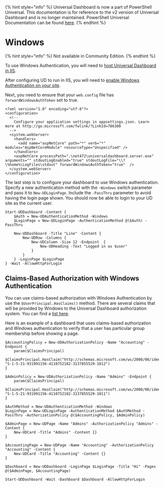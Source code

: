 ﻿{% hint style="info" %}
Universal Dashboard is now a part of PowerShell Universal. This documentation is for reference to the v2 version of Universal Dashboard and is no longer maintained. PowerShell Universal Documentation can be found [here](https://docs.ironmansoftware.com).
{% endhint %}


# Windows

{% hint style="info" %}
Not available in Community Edition.
{% endhint %}

To use Windows Authentication, you will need to [host Universal Dashboard in IIS](https://github.com/adamdriscoll/universal-dashboard-documentation/tree/621575dc9438465fd0d5192914d984af8e530e1f/security/running-dashboards/iis.md).

After configuring UD to run in IIS, you will need to [enable Windows Authentication on your site](https://docs.microsoft.com/en-us/aspnet/core/security/authentication/windowsauth?view=aspnetcore-2.2#iis-configuration).

Next, you need to ensure that your `web.config` file has `forwardWindowsAuthToken` set to true.

```text
<?xml version="1.0" encoding="utf-8"?>
<configuration>
  <!--
    Configure your application settings in appsettings.json. Learn more at http://go.microsoft.com/fwlink/?LinkId=786380
  -->
  <system.webServer>
    <handlers>
      <add name="aspNetCore" path="*" verb="*" modules="AspNetCoreModule" resourceType="Unspecified" />
    </handlers>
    <aspNetCore processPath=".\net472\universaldashboard.server.exe" arguments="" stdoutLogEnabled="true" stdoutLogFile="\\?\%home%\LogFiles\stdout" forwardWindowsAuthToken="true"  />
  </system.webServer>
</configuration>
```

The last step is to configure your dashboard to use Windows authentication. Specify a new authentication method with the `-Windows` switch parameter and pass it to `New-UDLoginPage`. Include the `-PassThru` parameter to avoid having the login page shown. You should now be able to login to your UD site as the current user.

```text
Start-UDDashboard -Content {
    $Auth = New-UDAuthenticationMethod -Windows
    $LoginPage = New-UDLoginPage -AuthenticationMethod @($Auth) -PassThru

    New-UDDashboard -Title "Line" -Content { 
        New-UDRow -Columns {
            New-UDColumn -Size 12 -Endpoint  {
                New-UDHeading -Text "Logged in as $user"
            }
        }
    } -LoginPage $LoginPage 
} -Wait -AllowHttpForLogin
```

## Claims-Based Authorization with Windows Authentication

You can use claims-based authorization with Windows Authentication by use the `$UserPrincipal.HasClaims()` method. There are several claims that will be provided by Windows to the Universal Dashboard authorization system. You can find a [list here](https://docs.microsoft.com/en-us/windows-server/identity/ad-fs/technical-reference/the-role-of-claims).

Here is an example of a dashboard that uses claims-based authorization and Windows authentication to verify that a user has particular group membership before showing a page.

```text
$AccountingPolicy = New-UDAuthorizationPolicy -Name "Accounting" -Endpoint {
    param($ClaimsPrincipal)
    $ClaimsPrincipal.HasClaim("http://schemas.microsoft.com/ws/2008/06/identity/claims/groupsid", "S-1-5-21-931991156-4110752182-3137855529-1012") 
}

$AdminPolicy = New-UDAuthorizationPolicy -Name "Admins" -Endpoint {
    param($ClaimsPrincipal)
    $ClaimsPrincipal.HasClaim("http://schemas.microsoft.com/ws/2008/06/identity/claims/groupsid", "S-1-5-21-931991156-4110752182-3137855529-1011")
}

$AuthMethod = New-UDAuthenticationMethod -Windows
$LoginPage = New-UDLoginPage -AuthenticationMethod $AuthMethod -PassThru -AuthorizationPolicy @($AccountingPolicy, $AdminPolicy)

$AdminPage = New-UDPage -Name "Admins" -AuthorizationPolicy "Admins" -Content {
    New-UDCard -Title "Admins" -Content {}
}

$AccountingPage = New-UDPage -Name "Accounting" -AuthorizationPolicy "Accounting" -Content {
    New-UDCard -Title "Accounting" -Content {}
}

$Dashboard = New-UDDashboard -LoginPage $LoginPage -Title "Hi" -Pages @($AdminPage, $AccountingPage)

Start-UDDashboard -Wait -Dashboard $Dashboard -AllowHttpForLogin
```



